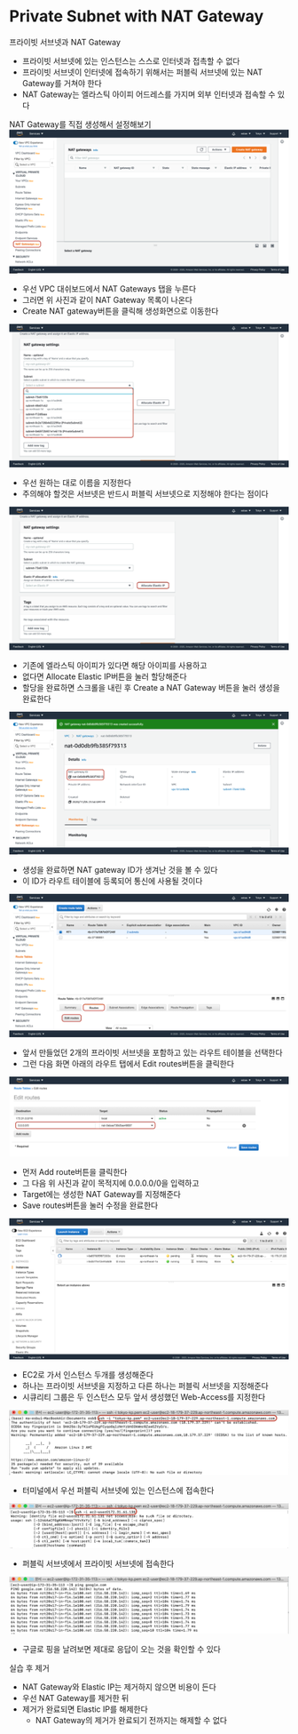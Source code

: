 # Private Subnet with NAT Gateway

프라이빗 서브넷과 NAT Gateway
* 프라이빗 서브넷에 있는 인스턴스는 스스로 인터넷과 접촉할 수 없다
* 프라이빗 서브넷이 인터넷에 접속하기 위해서는 퍼블릭 서브넷에 있는 NAT Gateway를 거쳐야 한다
* NAT Gateway는 엘라스틱 아이피 어드레스를 가지며 외부 인터넷과 접속할 수 있다

NAT Gateway를 직접 생성해서 설정해보기
![NAT_GATEWAY](./img/nat/nat-gw-nav.png)
* 우선 VPC 대쉬보드에서 NAT Gateways 탭을 누른다
* 그러면 위 사진과 같이 NAT Gateway 목록이 나온다
* Create NAT gateway버튼을 클릭해 생성화면으로 이동한다

![choice_subnet](./img/nat/public-sn-choice.png)
* 우선 원하는 대로 이름을 지정한다
* 주의해야 할것은 서브넷은 반드시 퍼블릭 서브넷으로 지정해야 한다는 점이다

![allocate_eip](./img/nat/eip.png)
* 기존에 엘라스틱 아이피가 있다면 해당 아이피를 사용하고
* 없다면 Allocate Elastic IP버튼을 눌러 할당해준다
* 할당을 완료하면 스크롤을 내린 후 Create a NAT Gateway 버튼을 눌러 생성을 완료한다

![ngw-id](./img/nat/ngw-id.png)
* 생성을 완료하면 NAT gateway ID가 생겨난 것을 볼 수 있다
* 이 ID가 라우트 테이블에 등록되어 통신에 사용될 것이다

![route-tb-edit-route](./img/nat/route-tb-edit-route.png)
* 앞서 만들었던 2개의 프라이빗 서브넷을 포함하고 있는 라우트 테이블을 선택한다
* 그런 다음 화면 아래의 라우트 탭에서 Edit routes버튼을 클릭한다

![select-nat-gw](./img/nat/select-nat-gw.png)
* 먼저 Add route버튼을 클릭한다
* 그 다음 위 사진과 같이 목적지에 0.0.0.0/0을 입력하고
* Target에는 생성한 NAT Gateway를 지정해준다
* Save routes버튼을 눌러 수정을 완료한다

![ec2-create](./img/nat/ec2-create.png)
* EC2로 가서 인스턴스 두개를 생성해준다
* 하나는 프라이빗 서브넷을 지정하고 다른 하나는 퍼블릭 서브넷을 지정해준다
* 시큐리티 그룹은 두 인스턴스 모두 앞서 생성했던 Web-Access를 지정한다 

![connect-public-sn](./img/nat/connect-public-sn.png)
* 터미널에서 우선 퍼블릭 서브넷에 있는 인스턴스에 접속한다

![connect-private-sn](./img/nat/connect-private-sn.png)
* 퍼블릭 서브넷에서 프라이빗 서브넷에 접속한다

![private-subnet-ping](./img/nat/private-subnet-ping.png)
* 구글로 핑을 날려보면 제대로 응답이 오는 것을 확인할 수 있다

실습 후 제거
* NAT Gateway와 Elastic IP는 제거하지 않으면 비용이 든다
* 우선 NAT Gateway를 제거한 뒤
* 제거가 완료되면 Elastic IP를 해제한다
  - NAT Gateway의 제거가 완료되기 전까지는 해제할 수 없다